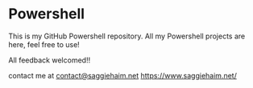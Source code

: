 # Powershell
This is my GitHub Powershell repository.
All my Powershell projects are here, feel free to use!

All feedback welcomed!!

contact me at contact@saggiehaim.net
https://www.saggiehaim.net/
